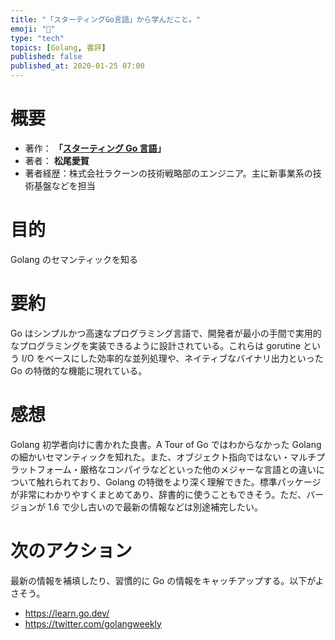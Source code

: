 ```yaml
---
title: "「スターティングGo言語」から学んだこと。"
emoji: "📖"
type: "tech"
topics: [Golang, 書評]
published: false
published_at: 2020-01-25 07:00
---
```


# 概要

- 著作： **「[スターティング Go 言語](https://amzn.to/41Oa6Ie)」**
- 著者： **松尾愛賀**
- 著者経歴：株式会社ラクーンの技術戦略部のエンジニア。主に新事業系の技術基盤などを担当

# 目的

Golang のセマンティックを知る

# 要約

Go はシンプルかつ高速なプログラミング言語で、開発者が最小の手間で実用的なプログラミングを実装できるように設計されている。これらは gorutine という I/O をベースにした効率的な並列処理や、ネイティブなバイナリ出力といった Go の特徴的な機能に現れている。

# 感想

Golang 初学者向けに書かれた良書。A Tour of Go ではわからなかった Golang の細かいセマンティックを知れた。また、オブジェクト指向ではない・マルチプラットフォーム・厳格なコンパイラなどといった他のメジャーな言語との違いについて触れられており、Golang の特徴をより深く理解できた。標準パッケージが非常にわかりやすくまとめてあり、辞書的に使うこともできそう。ただ、バージョンが 1.6 で少し古いので最新の情報などは別途補完したい。

# 次のアクション

最新の情報を補填したり、習慣的に Go の情報をキャッチアップする。以下がよさそう。

- https://learn.go.dev/
- https://twitter.com/golangweekly
